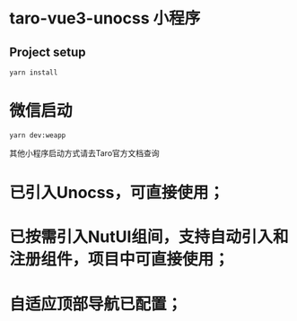 # taro-vue3-unocss 小程序

## Project setup
```
yarn install
```
# 微信启动
```
yarn dev:weapp
```

其他小程序启动方式请去Taro官方文档查询


# 已引入Unocss，可直接使用；

# 已按需引入NutUI组间，支持自动引入和注册组件，项目中可直接使用；

# 自适应顶部导航已配置；

